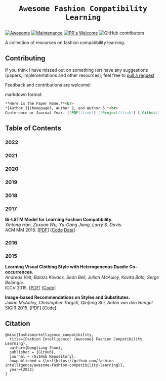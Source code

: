
# <p align=center>`Awesome Fashion Compatibility Learning`</p>
[![Awesome](https://cdn.rawgit.com/sindresorhus/awesome/d7305f38d29fed78fa85652e3a63e154dd8e8829/media/badge.svg)](https://github.com/sindresorhus/awesome)
[![Maintenance](https://img.shields.io/badge/Maintained%3F-yes-blue.svg)](https://GitHub.com/Naereen/StrapDown.js/graphs/commit-activity)
[![PR's Welcome](https://img.shields.io/badge/PRs-welcome-blue.svg?style=flat)](http://makeapullrequest.com)
![GitHub contributors](https://img.shields.io/github/contributors/fashion-intelligence/awesome-fashion-compatibility-learning?color=blue)

A collection of resources on fashion compatibility learning. 


## Contributing

If you think I have missed out on something (or) have any suggestions (papers, implementations and other resources), feel free to [pull a request](https://github.com/fashion-intelligence/awesome-fashion-compatibility-learning/pulls)

Feedback and contributions are welcome!

markdown format:
``` markdown
**Here is the Paper Name.**<br>
*[Author 1](homepage), Author 2, and Author 3.*<br>
Conference or Journal Year. [[PDF](link)] [[Project](link)] [[Github](link)] [[Video](link)] [[Data](link)]
```

## Table of Contents

### 2022

### 2021

### 2020

### 2019

### 2018

### 2017



**Bi-LSTM Model for Learning Fashion Compatibility.** <br> 
*Xintong Han, Zuxuan Wu, Yu-Gang Jiang, Larry S. Davis.*<br>
ACM MM 2018. [[PDF](https://dl.acm.org/doi/10.1145/3123266.3123394)] [[Code](https://github.com/xthan/polyvore) [Data](https://github.com/xthan/polyvore-dataset)]<br>

### 2016

### 2015
**Learning Visual Clothing Style with Heterogeneous Dyadic Co-occurrences.** <br>
*Andreas Veit, Balazs Kovacs, Sean Bell, Julian McAuley, Kavita Bala, Serge Belongie.*<br>
ICCV 2015. [[PDF](https://ieeexplore.ieee.org/document/7410884)] [[Code](https://github.com/appier/compatibility-family-learning)]<br>

**Image-based Recommendations on Styles and Substitutes.**<br> 
*Julian McAuley, Christopher Targett, Qinfeng Shi, Anton van den Hengel*<br>
SIGIR 2015. [[PDF](https://dl.acm.org/doi/10.1145/2766462.2767755)] [[Code](https://cseweb.ucsd.edu/~jmcauley/code/imageGraph.tar.gz)]<br>


## Citation

```
@misc{fashionintelligence_compatibility,
  title={Fashion Intelligence: {Awesome} Fashion Compatibility Learning},
  author={Dongliang Zhou},
  publisher = {GitHub},
  journal = {GitHub Repository},
  howpublished = {\url{https://github.com/fashion-intelligence/awesome-fashion-compatibility-learning}},
  year={2022}
}
```
